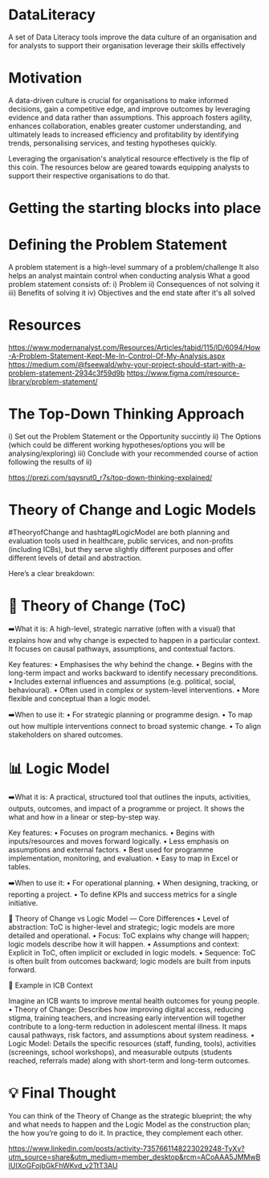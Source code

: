 # DataLiteracy
A set of Data Literacy tools improve the data culture of an organisation and for analysts to support their organisation leverage their skills effectively

# Motivation
A data-driven culture is crucial for organisations to make informed decisions, gain a competitive edge, and improve outcomes by leveraging evidence and data rather than assumptions.
This approach fosters agility, enhances collaboration, enables greater customer understanding, and ultimately leads to increased efficiency and profitability by identifying trends,
personalising services, and testing hypotheses quickly.

Leveraging the organisation's analytical resource effectively is the flip of this coin. The resources below are geared towards equipping analysts to support their respective organisations
to do that.

# Getting the starting blocks into place

# Defining the Problem Statement
A problem statement is a high-level summary of a problem/challenge
It also helps an analyst maintain control when conducting analysis
What a good problem statement consists of:
i) Problem
ii) Consequences of not solving it
iii) Benefits of solving it
iv) Objectives and the end state after it's all solved

# Resources
https://www.modernanalyst.com/Resources/Articles/tabid/115/ID/6094/How-A-Problem-Statement-Kept-Me-In-Control-Of-My-Analysis.aspx
https://medium.com/@fseewald/why-your-project-should-start-with-a-problem-statement-2934c3f59d9b
https://www.figma.com/resource-library/problem-statement/

# The Top-Down Thinking Approach
i) Set out the Problem Statement or the Opportunity succintly
ii) The Options (which could be different working hypotheses/options you will be analysing/exploring)
iii) Conclude with your recommended course of action following the results of ii)

https://prezi.com/sqysrut0_r7s/top-down-thinking-explained/

# Theory of Change and Logic Models
#TheoryofChange and hashtag#LogicModel are both planning and evaluation tools used in healthcare, public services, and non-profits (including ICBs), but they serve slightly different purposes and offer different levels of detail and abstraction.

Here’s a clear breakdown:

# 🧠 Theory of Change (ToC)

➡️What it is:
A high-level, strategic narrative (often with a visual) that explains how and why change is expected to happen in a particular context. It focuses on causal pathways, assumptions, and contextual factors.

Key features:
 • Emphasises the why behind the change.
 • Begins with the long-term impact and works backward to identify necessary preconditions.
 • Includes external influences and assumptions (e.g. political, social, behavioural).
 • Often used in complex or system-level interventions.
 • More flexible and conceptual than a logic model.

➡️When to use it:
 • For strategic planning or programme design.
 • To map out how multiple interventions connect to broad systemic change.
 • To align stakeholders on shared outcomes.

# 📊 Logic Model

➡️What it is:
A practical, structured tool that outlines the inputs, activities, outputs, outcomes, and impact of a programme or project. It shows the what and how in a linear or step-by-step way.

Key features:
 • Focuses on program mechanics.
 • Begins with inputs/resources and moves forward logically.
 • Less emphasis on assumptions and external factors.
 • Best used for programme implementation, monitoring, and evaluation.
 • Easy to map in Excel or tables.

➡️When to use it:
 • For operational planning.
 • When designing, tracking, or reporting a project.
 • To define KPIs and success metrics for a single initiative.

🎯 Theory of Change vs Logic Model — Core Differences
 • Level of abstraction: ToC is higher-level and strategic; logic models are more detailed and operational.
 • Focus: ToC explains why change will happen; logic models describe how it will happen.
 • Assumptions and context: Explicit in ToC, often implicit or excluded in logic models.
 • Sequence: ToC is often built from outcomes backward; logic models are built from inputs forward.

🏥 Example in ICB Context

Imagine an ICB wants to improve mental health outcomes for young people.
 • Theory of Change: Describes how improving digital access, reducing stigma, training teachers, and increasing early intervention will together contribute to a long-term reduction in adolescent mental illness. It maps causal pathways, risk factors, and assumptions about system readiness.
 • Logic Model: Details the specific resources (staff, funding, tools), activities (screenings, school workshops), and measurable outputs (students reached, referrals made) along with short-term and long-term outcomes.

# 💡 Final Thought

You can think of the Theory of Change as the strategic blueprint; the why and what needs to happen and the Logic Model as the construction plan; the how you’re going to do it. In practice, they complement each other.

https://www.linkedin.com/posts/activity-7357661148223029248-TyXv?utm_source=share&utm_medium=member_desktop&rcm=ACoAAA5JMMwBIUIXoGFojbGkFhWKvd_v2TtT3AU








